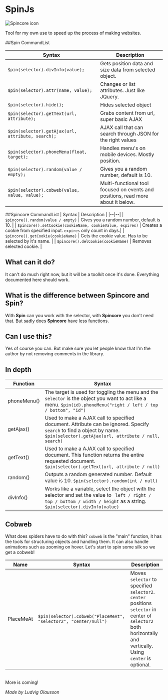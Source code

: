 # SpinJs
![Spincore icon](https://i.ibb.co/nPhJBsG/spincore.png)

Tool for my own use to speed up the process of making websites.

##Spin CommandList

| Syntax | Description |
|--|--|
| `$pin(selector).divInfo(value);` | Gets position data and size data from selected object. |
| `$pin(selector).attr(name, value);` | Changes or list attributes. Just like JQuery. |
| `$pin(selector).hide();` | Hides selected object |
| `$pin(selector).getText(url, attribute);` | Grabs content from url, super basic AJAX |
| `$pin(selector).getAjax(url, attribute, search);` | AJAX call that can search through JSON for the right values |
| `$pin(selector).phoneMenu(float, target);` | Handles menu's on mobile devices. Mostly position. |
| `$pin(selector).random(value / empty);` | Gives you a random number, default is 10. |
| `$pin(selector).cobweb(value, value, value);` | Multi-functional tool focused on events and positions, read more about it below. |

##Spincore CommandList
| Syntax | Description |
|--|--|
| `$pincore().random(value / empty)` | Gives you a random number, default is 10. |
| `$pincore().setCookie(cookieName, cookieValue, expires)` | Creates a cookie from specified input. `expires` only count in days.|
| `$pincore().getCookie(cookieName)` | Gets the cookie value. Has to be selected by it's name. |
| `$pincore().delCookie(cookieName)` | Removes selected cookie. |
## What can it do?
It can't do much right now, but it will be a toolkit once it's done. Everything documented here should work.

## What is the difference between Spincore and Spin?
With **Spin** can you work with the selector, with **Spincore** you don't need that. But sadly does **Spincore** have less functions.

## Can I use this?
Yes of course you can. But make sure you let people know that I'm the author by not removing comments in the library. 

## In depth
| Function | Syntax|
|--|--|
| phoneMenu() | The target is used for toggling the menu and the `selector` is the object you want to act like a menu. `$pin(id).phoneMenu("right / left / top / bottom", "id")` |
| getAjax() | Used to make a AJAX call to specified document. Attribute can be ignored. Specify `search` to find a object by name. `$pin(selector).getAjax(url, attribute / null, search)` |
| getText() | Used to make a AJAX call to specified document. This function returns the entire requested document. `$pin(selector).getText(url, attribute / null)`|
| random() | Outputs a random generated number. Default value is 10. `$pin(selector).random(int / null)`|
| divInfo() | Works like a variable, select the object with the selector and set the value to ` left / right / top / bottom / width / height` as a string. `$pin(selector).divInfo(value)` | 


## Cobweb
What does spiders have to do with this?
`cobweb` is the "main" function, it has the tools for structuring objects and handling them. It can also handle animations such as zooming on hover. 
Let's start to spin some silk so we get a cobweb! 
<br/>

|Name|Syntax| Description |
|--|--|--|
| PlaceMeAt | `$pin(selector).cobweb("PlaceMeAt", "selector2", "center/null")` | Moves `selector` to specified `selector2`. `center` positions `selector` in center of `selector2` both horizontally and vertically. Using `center` is optional.|
<br/>
More is coming!


*Made by Ludvig Olausson*
